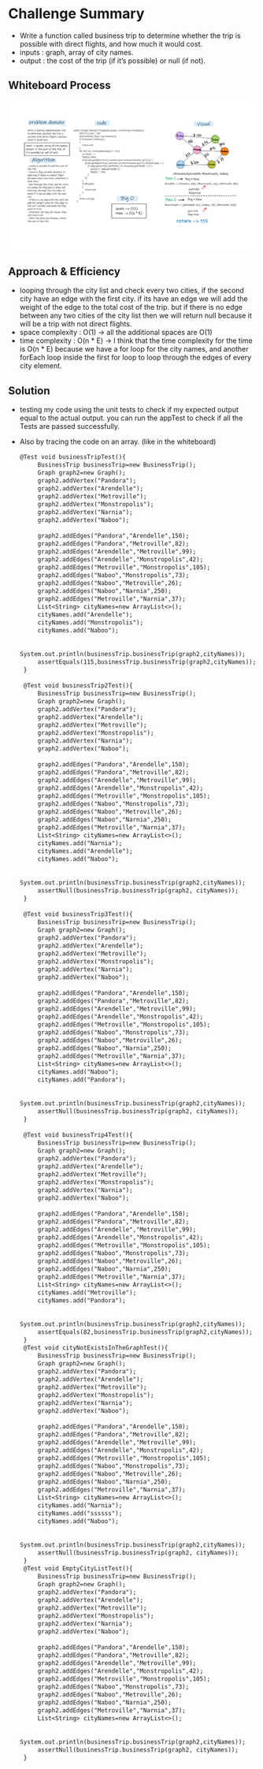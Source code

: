 # Challenge Summary
- Write a function called business trip to determine whether the trip is possible with direct flights, and how much it would cost.  
- inputs : graph, array of city names.  
- output : the cost of the trip (if it’s possible) or null (if not).

## Whiteboard Process
![graph-business-trip](graph-business-trip.png)

## Approach & Efficiency
- looping through the city list and check every two cities, if the second city have an edge with the first city. if its have an edge we will add the weight of the edge to the total cost of the trip. but if there is no edge between any two cities of the city list then we will return null because it will be a trip with not direct flights.  
- space complexity : O(1)  -> all the additional spaces are O(1)
- time complexity : O(n * E) -> I think that the time complexity for the time is O(n * E) because we have a for loop for the city names, and another forEach loop inside the first for loop to loop through the edges of every city element.

## Solution
- testing my code using the unit tests to check if my expected output equal to the actual output. you can run the appTest to check if all the Tests are passed successfully.  
- Also by tracing the code on an array. (like in the whiteboard)  

   ```
  @Test void businessTripTest(){
        BusinessTrip businessTrip=new BusinessTrip();
        Graph graph2=new Graph();
        graph2.addVertex("Pandora");
        graph2.addVertex("Arendelle");
        graph2.addVertex("Metroville");
        graph2.addVertex("Monstropolis");
        graph2.addVertex("Narnia");
        graph2.addVertex("Naboo");

        graph2.addEdges("Pandora","Arendelle",150);
        graph2.addEdges("Pandora","Metroville",82);
        graph2.addEdges("Arendelle","Metroville",99);
        graph2.addEdges("Arendelle","Monstropolis",42);
        graph2.addEdges("Metroville","Monstropolis",105);
        graph2.addEdges("Naboo","Monstropolis",73);
        graph2.addEdges("Naboo","Metroville",26);
        graph2.addEdges("Naboo","Narnia",250);
        graph2.addEdges("Metroville","Narnia",37);
        List<String> cityNames=new ArrayList<>();
        cityNames.add("Arendelle");
        cityNames.add("Monstropolis");
        cityNames.add("Naboo");

        System.out.println(businessTrip.businessTrip(graph2,cityNames));
        assertEquals(115,businessTrip.businessTrip(graph2,cityNames));
    }

    @Test void businessTrip2Test(){
        BusinessTrip businessTrip=new BusinessTrip();
        Graph graph2=new Graph();
        graph2.addVertex("Pandora");
        graph2.addVertex("Arendelle");
        graph2.addVertex("Metroville");
        graph2.addVertex("Monstropolis");
        graph2.addVertex("Narnia");
        graph2.addVertex("Naboo");

        graph2.addEdges("Pandora","Arendelle",150);
        graph2.addEdges("Pandora","Metroville",82);
        graph2.addEdges("Arendelle","Metroville",99);
        graph2.addEdges("Arendelle","Monstropolis",42);
        graph2.addEdges("Metroville","Monstropolis",105);
        graph2.addEdges("Naboo","Monstropolis",73);
        graph2.addEdges("Naboo","Metroville",26);
        graph2.addEdges("Naboo","Narnia",250);
        graph2.addEdges("Metroville","Narnia",37);
        List<String> cityNames=new ArrayList<>();
        cityNames.add("Narnia");
        cityNames.add("Arendelle");
        cityNames.add("Naboo");

        System.out.println(businessTrip.businessTrip(graph2,cityNames));
        assertNull(businessTrip.businessTrip(graph2, cityNames));
    }

    @Test void businessTrip3Test(){
        BusinessTrip businessTrip=new BusinessTrip();
        Graph graph2=new Graph();
        graph2.addVertex("Pandora");
        graph2.addVertex("Arendelle");
        graph2.addVertex("Metroville");
        graph2.addVertex("Monstropolis");
        graph2.addVertex("Narnia");
        graph2.addVertex("Naboo");

        graph2.addEdges("Pandora","Arendelle",150);
        graph2.addEdges("Pandora","Metroville",82);
        graph2.addEdges("Arendelle","Metroville",99);
        graph2.addEdges("Arendelle","Monstropolis",42);
        graph2.addEdges("Metroville","Monstropolis",105);
        graph2.addEdges("Naboo","Monstropolis",73);
        graph2.addEdges("Naboo","Metroville",26);
        graph2.addEdges("Naboo","Narnia",250);
        graph2.addEdges("Metroville","Narnia",37);
        List<String> cityNames=new ArrayList<>();
        cityNames.add("Naboo");
        cityNames.add("Pandora");

        System.out.println(businessTrip.businessTrip(graph2,cityNames));
        assertNull(businessTrip.businessTrip(graph2, cityNames));
    }

    @Test void businessTrip4Test(){
        BusinessTrip businessTrip=new BusinessTrip();
        Graph graph2=new Graph();
        graph2.addVertex("Pandora");
        graph2.addVertex("Arendelle");
        graph2.addVertex("Metroville");
        graph2.addVertex("Monstropolis");
        graph2.addVertex("Narnia");
        graph2.addVertex("Naboo");

        graph2.addEdges("Pandora","Arendelle",150);
        graph2.addEdges("Pandora","Metroville",82);
        graph2.addEdges("Arendelle","Metroville",99);
        graph2.addEdges("Arendelle","Monstropolis",42);
        graph2.addEdges("Metroville","Monstropolis",105);
        graph2.addEdges("Naboo","Monstropolis",73);
        graph2.addEdges("Naboo","Metroville",26);
        graph2.addEdges("Naboo","Narnia",250);
        graph2.addEdges("Metroville","Narnia",37);
        List<String> cityNames=new ArrayList<>();
        cityNames.add("Metroville");
        cityNames.add("Pandora");

        System.out.println(businessTrip.businessTrip(graph2,cityNames));
        assertEquals(82,businessTrip.businessTrip(graph2,cityNames));
    }
    @Test void cityNotExistsInTheGraphTest(){
        BusinessTrip businessTrip=new BusinessTrip();
        Graph graph2=new Graph();
        graph2.addVertex("Pandora");
        graph2.addVertex("Arendelle");
        graph2.addVertex("Metroville");
        graph2.addVertex("Monstropolis");
        graph2.addVertex("Narnia");
        graph2.addVertex("Naboo");

        graph2.addEdges("Pandora","Arendelle",150);
        graph2.addEdges("Pandora","Metroville",82);
        graph2.addEdges("Arendelle","Metroville",99);
        graph2.addEdges("Arendelle","Monstropolis",42);
        graph2.addEdges("Metroville","Monstropolis",105);
        graph2.addEdges("Naboo","Monstropolis",73);
        graph2.addEdges("Naboo","Metroville",26);
        graph2.addEdges("Naboo","Narnia",250);
        graph2.addEdges("Metroville","Narnia",37);
        List<String> cityNames=new ArrayList<>();
        cityNames.add("Narnia");
        cityNames.add("ssssss");
        cityNames.add("Naboo");

        System.out.println(businessTrip.businessTrip(graph2,cityNames));
        assertNull(businessTrip.businessTrip(graph2, cityNames));
    }
    @Test void EmptyCityListTest(){
        BusinessTrip businessTrip=new BusinessTrip();
        Graph graph2=new Graph();
        graph2.addVertex("Pandora");
        graph2.addVertex("Arendelle");
        graph2.addVertex("Metroville");
        graph2.addVertex("Monstropolis");
        graph2.addVertex("Narnia");
        graph2.addVertex("Naboo");

        graph2.addEdges("Pandora","Arendelle",150);
        graph2.addEdges("Pandora","Metroville",82);
        graph2.addEdges("Arendelle","Metroville",99);
        graph2.addEdges("Arendelle","Monstropolis",42);
        graph2.addEdges("Metroville","Monstropolis",105);
        graph2.addEdges("Naboo","Monstropolis",73);
        graph2.addEdges("Naboo","Metroville",26);
        graph2.addEdges("Naboo","Narnia",250);
        graph2.addEdges("Metroville","Narnia",37);
        List<String> cityNames=new ArrayList<>();

        System.out.println(businessTrip.businessTrip(graph2,cityNames));
        assertNull(businessTrip.businessTrip(graph2, cityNames));
    }
  ```


